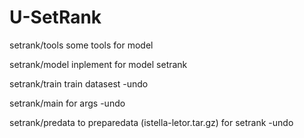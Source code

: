 # U-SetRank

setrank/tools some tools for model

setrank/model inplement for model setrank

setrank/train train datasest -undo

setrank/main for args -undo

setrank/predata to preparedata (istella-letor.tar.gz) for setrank -undo



